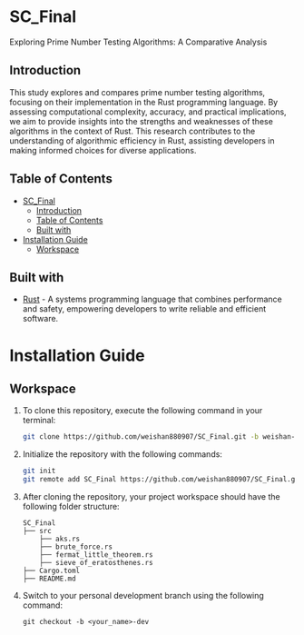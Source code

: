 # SC_Final
Exploring Prime Number Testing Algorithms: A Comparative Analysis

## Introduction

This study explores and compares prime number testing algorithms, focusing on their implementation in the Rust programming language. By assessing computational complexity, accuracy, and practical implications, we aim to provide insights into the strengths and weaknesses of these algorithms in the context of Rust. This research contributes to the understanding of algorithmic efficiency in Rust, assisting developers in making informed choices for diverse applications.

## Table of Contents

- [SC_Final](#SC_Final)
    - [Introduction](#introduction)
    - [Table of Contents](#table-of-contents)
    - [Built with](#built-with)
- [Installation Guide](#installation-guide)
    - [Workspace](#workspace)

## Built with
* [Rust](https://www.rust-lang.org) - A systems programming language that combines performance and safety, empowering developers to write reliable and efficient software.

# Installation Guide

## Workspace
1. To clone this repository, execute the following command in your terminal:
    ```sh
    git clone https://github.com/weishan880907/SC_Final.git -b weishan-dev
    ```

2. Initialize the repository with the following commands:
    ```sh
    git init
    git remote add SC_Final https://github.com/weishan880907/SC_Final.git
    ```

3. After cloning the repository, your project workspace should have the following folder structure:
    ```
    SC_Final 
    ├── src
        ├── aks.rs
        ├── brute_force.rs
        ├── fermat_little_theorem.rs
        ├── sieve_of_eratosthenes.rs
    ├── Cargo.toml
    ├── README.md

    ```

4. Switch to your personal development branch using the following command:
    ```
    git checkout -b <your_name>-dev
    ```